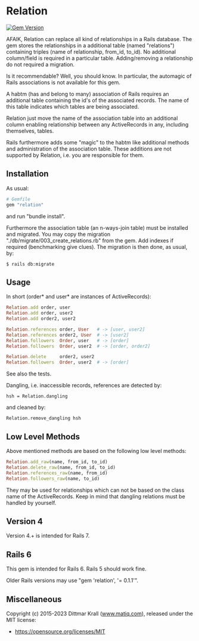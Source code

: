 # Relation
[![Gem Version](https://badge.fury.io/rb/relation.png)](http://badge.fury.io/rb/relation)

AFAIK, Relation can replace all kind of relationships in a Rails database.
The gem stores the relationships in a additional table (named
"relations") containing
triples (name of relationship, from_id, to_id).
No additional column/field is required in a particular table.
Adding/removing a relationship do not required a migration.

Is it recommendable? Well, you should know.
In particular, the automagic of Rails associations is not available
for this gem.

A habtm (has and belong to many) association of Rails requires an
additional table containing the id's of the associated records.
The name of this table indicates which tables are being associated.

Relation just move the name of the association table into an additional
column enabling relationship between any ActiveRecords in any,
including themselves, tables.

Rails furthermore adds some "magic" to the habtm like additional methods
and administration of the association table.
These additions are not supported by Relation,
i.e. you are responsible for them.

## Installation

As usual:
``` ruby
# Gemfile
gem "relation"
```
and run "bundle install".

Furthermore the association table (an n-ways-join table) must be
installed and migrated.
You may copy the migration "./db/migrate/003_create_relations.rb"
from the gem.
Add indexes if required (benchmarking give clues).
The migration is then done, as usual, by:

    $ rails db:migrate

## Usage

In short (order* and user* are instances of ActiveRecords):

``` ruby
Relation.add order, user
Relation.add order, user2
Relation.add order2, user2

Relation.references order, User   # -> [user, user2]
Relation.references order2, User  # -> [user2]
Relation.followers  Order, user   # -> [order]
Relation.followers  Order, user2  # -> [order, order2]

Relation.delete     order2, user2
Relation.followers  Order, user2  # -> [order]
```

See also the tests.

Dangling, i.e. inaccessible records, references are detected by:

    hsh = Relation.dangling

and cleaned by:

    Relation.remove_dangling hsh

## Low Level Methods

Above mentioned methods are based on the following low level methods:

``` ruby
Relation.add_raw(name, from_id, to_id)
Relation.delete_raw(name, from_id, to_id)
Relation.references_raw(name, from_id)
Relation.followers_raw(name, to_id)
```

They may be used for relationships which can not be based on the
class name of the ActiveRecords.
Keep in mind that dangling relations must be handled by yourself.

## Version 4

Version 4.+ is intended for Rails 7.

## Rails 6

This gem is intended for Rails 6.
Rails 5 should work fine.

Older Rails versions may use "gem 'relation', '= 0.1.1'".

## Miscellaneous

Copyright (c) 2015-2023 Dittmar Krall (www.matiq.com),
released under the MIT license:

* https://opensource.org/licenses/MIT
